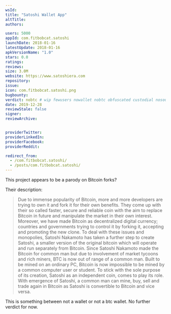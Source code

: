 ```yaml
---
wsId: 
title: "Satoshi Wallet App"
altTitle: 
authors:

users: 5000
appId: com.fitbobcat.satoshi
launchDate: 2018-01-16
latestUpdate: 2018-01-16
apkVersionName: "1.0"
stars: 0.0
ratings: 
reviews: 
size: 3.0M
website: https://www.satoshiera.com
repository: 
issue: 
icon: com.fitbobcat.satoshi.png
bugbounty: 
verdict: nobtc # wip fewusers nowallet nobtc obfuscated custodial nosource nonverifiable reproducible bounty defunct
date: 2019-12-28
reviewStale: false
signer: 
reviewArchive:


providerTwitter: 
providerLinkedIn: 
providerFacebook: 
providerReddit: 

redirect_from:
  - /com.fitbobcat.satoshi/
  - /posts/com.fitbobcat.satoshi/
---
```



This project appears to be a parody on Bitcoin forks?

Their description:

> Due to immense popularity of Bitcoin, more and more developers are
trying to own it and fork it for their own benefits. They come up with their so
called faster, secure and reliable coin with the aim to replace Bitcoin in future
and manipulate the market in their own interest. Moreover, we have made
Bitcoin as decentralized digital currency; countries and governments trying to
control it by forking it, accepting and promoting the new clone. To deal with these issues and monopolies, Satoshi Nakamoto has taken a further step to create Satoshi, a smaller version of the original bitcoin which will operate and run separately from Bitcoin. Since Satoshi Nakamoto made the Bitcoin for common man but due to involvement of market tycoons and rich miners, BTC is now out of range of a common man. Built to be mined on an ordinary PC, Bitcoin is now impossible to be mined by a common computer user or student. To stick with the sole purpose of its creation, Satoshi as an independent coin, comes to play its role. With emergence of Satoshi, a common man can mine, buy, sell and trade again in Bitcoin as Satoshi is convertible to Bitcoin and vice versa.

This is something between not a wallet or not a btc wallet. No further verdict for now.
